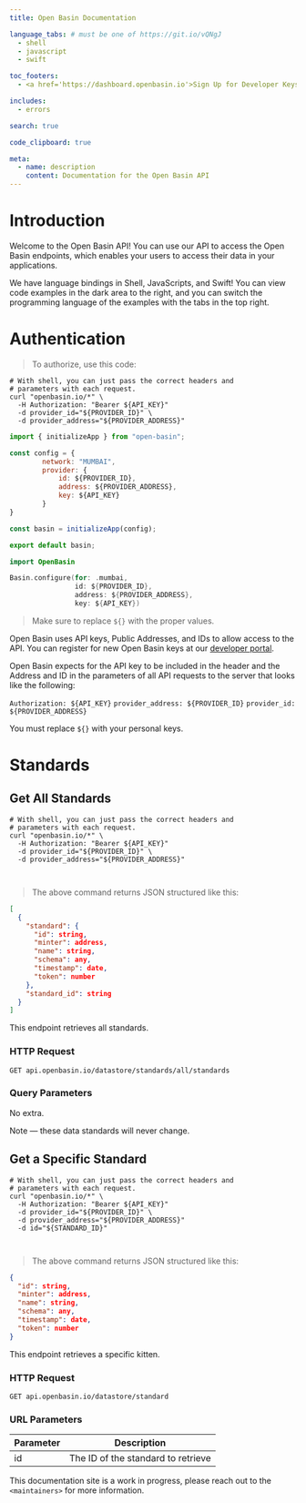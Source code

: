 ```yaml
---
title: Open Basin Documentation

language_tabs: # must be one of https://git.io/vQNgJ
  - shell
  - javascript
  - swift

toc_footers:
  - <a href='https://dashboard.openbasin.io'>Sign Up for Developer Keys</a>

includes:
  - errors

search: true

code_clipboard: true

meta:
  - name: description
    content: Documentation for the Open Basin API
---
```


# Introduction

Welcome to the Open Basin API! You can use our API to access the Open Basin endpoints, which enables your users to access their data in your applications.

We have language bindings in Shell, JavaScripts, and Swift! You can view code examples in the dark area to the right, and you can switch the programming language of the examples with the tabs in the top right.

# Authentication

> To authorize, use this code:

```shell
# With shell, you can just pass the correct headers and
# parameters with each request.
curl "openbasin.io/*" \
  -H Authorization: "Bearer ${API_KEY}"
  -d provider_id="${PROVIDER_ID}" \
  -d provider_address="${PROVIDER_ADDRESS}"
```

```javascript
import { initializeApp } from "open-basin";

const config = {
        network: "MUMBAI",
        provider: {
            id: ${PROVIDER_ID},
            address: ${PROVIDER_ADDRESS},
            key: ${API_KEY}
        }
}

const basin = initializeApp(config);

export default basin;
```

```swift
import OpenBasin

Basin.configure(for: .mumbai,
                id: ${PROVIDER_ID},
                address: ${PROVIDER_ADDRESS},
                key: ${API_KEY})
```


> Make sure to replace `${}` with the proper values.

Open Basin uses API keys, Public Addresses, and IDs to allow access to the API. You can register for new Open Basin keys at our [developer portal](https://dashboard.openbasin.io).

Open Basin expects for the API key to be included in the header and the Address and ID in the parameters of all API requests to the server that looks like the following:

`Authorization: ${API_KEY}`
`provider_address: ${PROVIDER_ID}`
`provider_id: ${PROVIDER_ADDRESS}`

<aside class="notice">
You must replace <code>${}</code> with your personal keys.
</aside>

# Standards

## Get All Standards

```shell
# With shell, you can just pass the correct headers and
# parameters with each request.
curl "openbasin.io/*" \
  -H Authorization: "Bearer ${API_KEY}"
  -d provider_id="${PROVIDER_ID}" \
  -d provider_address="${PROVIDER_ADDRESS}"
```

```javascript

```

```swift

```

> The above command returns JSON structured like this:

```json
[
  {
    "standard": {
      "id": string,
      "minter": address,
      "name": string,
      "schema": any,
      "timestamp": date,
      "token": number
    },
    "standard_id": string
  }
]
```

This endpoint retrieves all standards.

### HTTP Request

`GET api.openbasin.io/datastore/standards/all/standards`

### Query Parameters

No extra.

<aside class="success">
Note — these data standards will never change.
</aside>

## Get a Specific Standard

```shell
# With shell, you can just pass the correct headers and
# parameters with each request.
curl "openbasin.io/*" \
  -H Authorization: "Bearer ${API_KEY}"
  -d provider_id="${PROVIDER_ID}" \
  -d provider_address="${PROVIDER_ADDRESS}"
  -d id="${STANDARD_ID}"
```

```javascript

```

```swift

```

> The above command returns JSON structured like this:

```json
{
  "id": string,
  "minter": address,
  "name": string,
  "schema": any,
  "timestamp": date,
  "token": number
}
```

This endpoint retrieves a specific kitten.

### HTTP Request

`GET api.openbasin.io/datastore/standard`

### URL Parameters

Parameter | Description
--------- | -----------
id | The ID of the standard to retrieve


<aside class="warning">This documentation site is a work in progress, please reach out to the <code>&lt;maintainers&gt;</code> for more information.</aside>